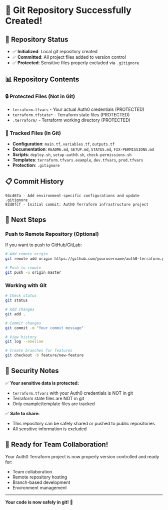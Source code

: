 # 🎉 Git Repository Successfully Created!

## 📁 Repository Status
- ✅ **Initialized**: Local git repository created
- ✅ **Committed**: All project files added to version control
- ✅ **Protected**: Sensitive files properly excluded via `.gitignore`

## 📊 Repository Contents

### 🔒 Protected Files (Not in Git)
- `terraform.tfvars` - Your actual Auth0 credentials (PROTECTED)
- `terraform.tfstate*` - Terraform state files (PROTECTED)
- `.terraform/` - Terraform working directory (PROTECTED)

### 📝 Tracked Files (In Git)
- **Configuration**: `main.tf`, `variables.tf`, `outputs.tf`
- **Documentation**: `README.md`, `SETUP.md`, `STATUS.md`, `FIX-PERMISSIONS.md`
- **Scripts**: `deploy.sh`, `setup-auth0.sh`, `check-permissions.sh`
- **Templates**: `terraform.tfvars.example`, `dev.tfvars`, `prod.tfvars`
- **Protection**: `.gitignore`

## 📋 Commit History
```
94c467a - Add environment-specific configurations and update .gitignore
82d0fcf - Initial commit: Auth0 Terraform infrastructure project
```

## 🚀 Next Steps

### Push to Remote Repository (Optional)
If you want to push to GitHub/GitLab:

```bash
# Add remote origin
git remote add origin https://github.com/yourusername/auth0-terraform.git

# Push to remote
git push -u origin master
```

### Working with Git
```bash
# Check status
git status

# Add changes
git add .

# Commit changes
git commit -m "Your commit message"

# View history
git log --oneline

# Create branches for features
git checkout -b feature/new-feature
```

## 🔐 Security Notes

✅ **Your sensitive data is protected:**
- `terraform.tfvars` with your Auth0 credentials is NOT in git
- Terraform state files are NOT in git
- Only example/template files are tracked

✅ **Safe to share:**
- This repository can be safely shared or pushed to public repositories
- All sensitive information is excluded

## 🎯 Ready for Team Collaboration!

Your Auth0 Terraform project is now properly version controlled and ready for:
- Team collaboration
- Remote repository hosting
- Branch-based development
- Environment management

---
**Your code is now safely in git!** 🚀
